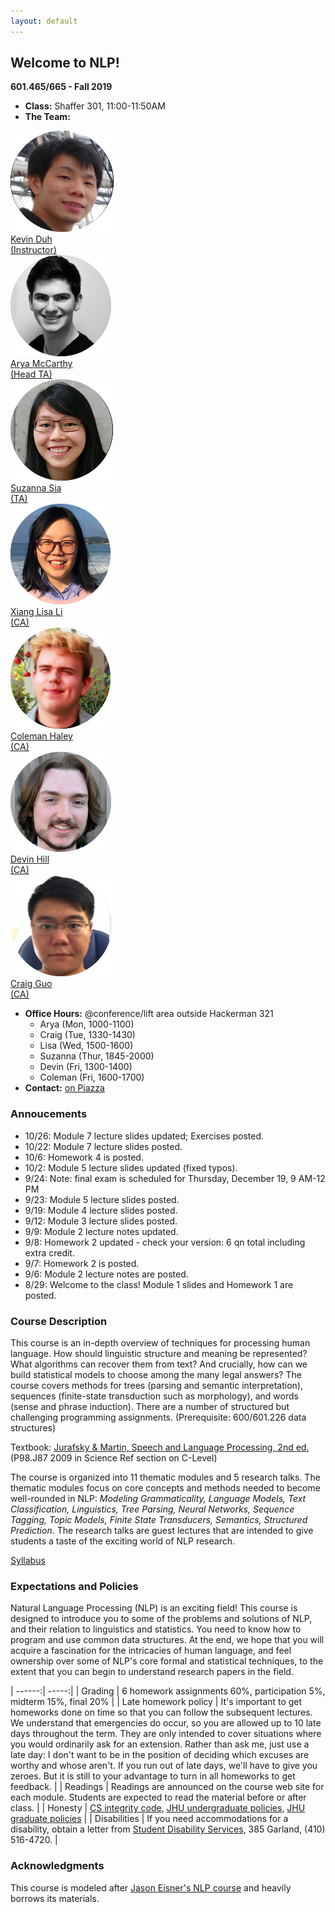 ```yaml
---
layout: default
---
```


## Welcome to NLP!

<strong>601.465/665 - Fall 2019</strong>

* **Class:** Shaffer 301, 11:00-11:50AM
* **The Team:** 
<div class='instructor'>
	<a href="http://cs.jhu.edu/~kevinduh/" target="_blank">
		<div class="instructorphoto">
			<img class='img-hover' src="assets/img/kevinduh.png">
		</div>
		<div>Kevin Duh</div><div>(Instructor)</div>
	</a>
</div>

<div class='instructor'>
	<a href="https://aryamccarthy.github.io" target="_blank">
		<div class="instructorphoto">
			<img class='img-hover' src="assets/img/aryamccarthy.png">
		</div>
		<div>Arya McCarthy</div><div>(Head TA)</div>
	</a>
</div>

<div class='instructor'>
	<a href="https://suzyahyah.github.io/about/" target="_blank">
		<div class="instructorphoto">
			<img class='img-hover' src="assets/img/suzannasia.png">
		</div>
		<div>Suzanna Sia</div><div>(TA)</div>
	</a>
</div>

<div class='instructor'>
	<a href="https://" target="_blank">
		<div class="instructorphoto">
			<img class='img-hover' src="assets/img/lisali.png">
		</div>
		<div>Xiang Lisa Li</div><div>(CA)</div>
	</a>
</div>

<div class='instructor'>
	<a href="https://" target="_blank">
		<div class="instructorphoto">
			<img class='img-hover' src="assets/img/colemanhaley.png">
		</div>
		<div>Coleman Haley</div><div>(CA)</div>
	</a>
</div>

<div class='instructor'>
	<a href="https://" target="_blank">
		<div class="instructorphoto">
			<img class='img-hover' src="assets/img/devinhill.png">
		</div>
		<div>Devin Hill</div><div>(CA)</div>
	</a>
</div>

<div class='instructor'>
	<a href="https://" target="_blank">
		<div class="instructorphoto">
			<img class='img-hover' src="assets/img/craigguo.png">
		</div>
		<div>Craig Guo</div><div>(CA)</div>
	</a>
</div>


* **Office Hours:** @conference/lift area outside Hackerman 321
  * Arya (Mon, 1000-1100)
  * Craig (Tue, 1330-1430) 
  * Lisa (Wed, 1500-1600)
  * Suzanna (Thur, 1845-2000)
  * Devin (Fri, 1300-1400)
  * Coleman (Fri, 1600-1700) 
* **Contact:** [on Piazza](https://piazza.com/class/jy3fhjnm7ep2i3)


### Annoucements
* 10/26: Module 7 lecture slides updated; Exercises posted.
* 10/22: Module 7 lecture slides posted.
* 10/6: Homework 4 is posted.
* 10/2: Module 5 lecture slides updated (fixed typos).
* 9/24: Note: final exam is scheduled for Thursday, December 19, 9 AM-12 PM
* 9/23: Module 5 lecture slides posted.
* 9/19: Module 4 lecture slides posted.
* 9/12: Module 3 lecture slides posted.
* 9/9: Module 2 lecture notes updated.
* 9/8: Homework 2 updated - check your version: 6 qn total including extra credit.
* 9/7: Homework 2 is posted.
* 9/6: Module 2 lecture notes are posted.
* 8/29: Welcome to the class! Module 1 slides and Homework 1 are posted.


### Course Description

This course is an in-depth overview of techniques for processing human language. How should linguistic structure and meaning be represented? What algorithms can recover them from text? And crucially, how can we build statistical models to choose among the many legal answers? The course covers methods for trees (parsing and semantic interpretation), sequences (finite-state transduction such as morphology), and words (sense and phrase induction). There are a number of structured but challenging programming assignments. (Prerequisite: 600/601.226 data structures)

Textbook: [Jurafsky & Martin, Speech and Language Processing, 2nd ed.](http://www.cs.colorado.edu/~martin/slp2.html) (P98.J87 2009 in Science Ref section on C-Level) 

The course is organized into 11 thematic modules and 5 research talks. The thematic modules focus on core concepts and methods needed to become well-rounded in NLP: <i> Modeling Grammaticality, Language Models, Text Classification, Linguistics, Tree Parsing, Neural Networks, Sequence Tagging, Topic Models, Finite State Transducers, Semantics, Structured Prediction</i>. The research talks are guest lectures that are intended to give students a taste of the exciting world of NLP research. 

[Syllabus](assets/Syllabus.pdf)

### Expectations and Policies

Natural Language Processing (NLP) is an exciting field! This course is designed to introduce you to some of the problems and solutions of NLP, and their relation to linguistics and statistics. You need to know how to program and use common data structures. At the end, we hope that you will acquire a fascination for the intricacies of human language, and feel ownership over some of NLP's core formal and statistical techniques, to the extent that you can begin to understand research papers in the field.


| ------:| -----:|
| Grading | 6 homework assignments 60%, participation 5%, midterm 15%, final 20%  |
| Late homework policy | It's important to get homeworks done on time so that you can follow the subsequent lectures. We understand that emergencies do occur, so you are allowed up to 10 late days throughout the term. They are only intended to cover situations where you would ordinarily ask for an extension. Rather than ask me, just use a late day: I don't want to be in the position of deciding which excuses are worthy and whose aren't. If you run out of late days, we'll have to give you zeroes. But it is still to your advantage to turn in all homeworks to get feedback. | 
| Readings | Readings are announced on the course web site for each module. Students are expected to read the material before or after class. |
| Honesty | [CS integrity code](http://cs.jhu.edu/academic-integrity-code/), [JHU undergraduate policies](https://studentaffairs.jhu.edu/policies-guidelines/undergrad-ethics/), [JHU graduate policies](http://e-catalog.jhu.edu/grad-students/graduate-specific-policies/) |
| Disabilities | If you need accommodations for a disability, obtain a letter from [Student Disability Services](mailto:studentdisabilityservices@jhu.edu), 385 Garland, (410) 516-4720. |

### Acknowledgments

This course is modeled after [Jason Eisner's NLP course](http://www.cs.jhu.edu/~jason/465/) and heavily borrows its materials. 
